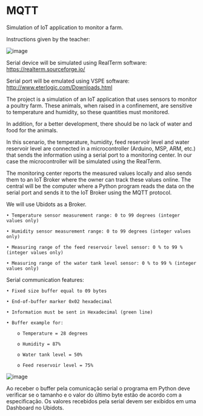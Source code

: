 # MQTT
Simulation of IoT application to monitor a farm.

Instructions given by the teacher:

![image](https://user-images.githubusercontent.com/94933775/143328450-70367451-88f2-4a03-96dc-8b687a3c9918.png)

Serial device will be simulated using RealTerm software: https://realterm.sourceforge.io/

Serial port will be emulated using VSPE software: http://www.eterlogic.com/Downloads.html

The project is a simulation of an IoT application that uses sensors to monitor a poultry farm. These animals, when raised in a confinement, are sensitive to temperature and humidity, so these quantities must monitored.

In addition, for a better development, there should be no lack of water and food for the animals.

In this scenario, the temperature, humidity, feed reservoir level and
water reservoir level are connected in a microcontroller 
(Arduino, MSP, ARM, etc.) that sends the information using a serial port to a
monitoring center. In our case the microcontroller will be simulated using
the RealTerm.

The monitoring center reports the measured values locally and also sends them to an IoT Broker where the owner can track these values online. The central will be the computer where a Python program reads the data on the serial port and sends it to the IoT Broker using the MQTT protocol.

We will use Ubidots as a Broker.

	• Temperature sensor measurement range: 0 to 99 degrees (integer values only)

	• Humidity sensor measurement range: 0 to 99 degrees (integer values only)

	• Measuring range of the feed reservoir level sensor: 0 % to 99 % (integer values only)

	• Measuring range of the water tank level sensor: 0 % to 99 % (integer values only)

Serial communication features:

	• Fixed size buffer equal to 09 bytes

	• End-of-buffer marker 0x02 hexadecimal

	• Information must be sent in Hexadecimal (green line)

	• Buffer example for:

		o Temperature = 28 degrees

		o Humidity = 87%

		o Water tank level = 50%

		o Feed reservoir level = 75%

![image](https://user-images.githubusercontent.com/94933775/143328739-e945cb6d-f09c-4307-ad02-1243a2b841b3.png)

Ao receber o buffer pela comunicação serial o programa em Python deve verificar se o tamanho
e o valor do último byte estão de acordo com a especificação.
Os valores recebidos pela serial devem ser exibidos em uma Dashboard no Ubidots.
